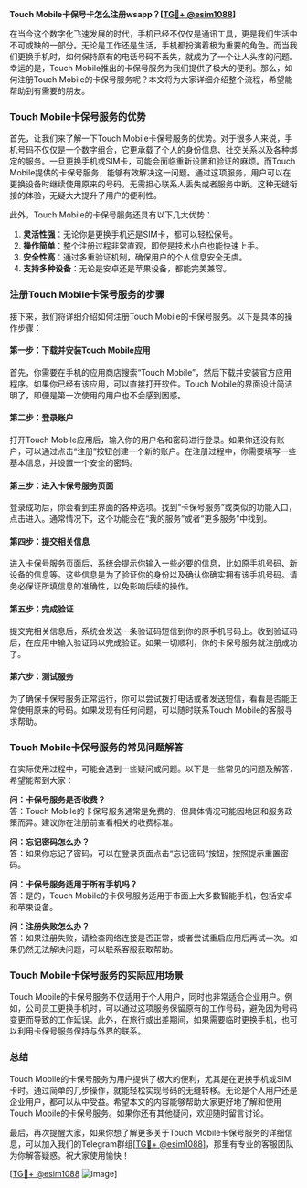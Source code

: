 **Touch Mobile卡保号卡怎么注册wsapp？[[TG💪+ @esim1088](https://t.me/s/esim1088)]**

在当今这个数字化飞速发展的时代，手机已经不仅仅是通讯工具，更是我们生活中不可或缺的一部分。无论是工作还是生活，手机都扮演着极为重要的角色。而当我们更换手机时，如何保持原有的电话号码不丢失，就成为了一个让人头疼的问题。幸运的是，Touch Mobile推出的卡保号服务为我们提供了极大的便利。那么，如何注册Touch Mobile的卡保号服务呢？本文将为大家详细介绍整个流程，希望能帮助到有需要的朋友。

### Touch Mobile卡保号服务的优势

首先，让我们来了解一下Touch Mobile卡保号服务的优势。对于很多人来说，手机号码不仅仅是一个数字组合，它更承载了个人的身份信息、社交关系以及各种绑定的服务。一旦更换手机或SIM卡，可能会面临重新设置和验证的麻烦。而Touch Mobile提供的卡保号服务，能够有效解决这一问题。通过这项服务，用户可以在更换设备时继续使用原来的号码，无需担心联系人丢失或者服务中断。这种无缝衔接的体验，无疑大大提升了用户的便利性。

此外，Touch Mobile的卡保号服务还具有以下几大优势：

1. **灵活性强**：无论你是更换手机还是SIM卡，都可以轻松保号。
2. **操作简单**：整个注册过程非常直观，即使是技术小白也能快速上手。
3. **安全性高**：通过多重验证机制，确保用户的个人信息安全无虞。
4. **支持多种设备**：无论是安卓还是苹果设备，都能完美兼容。

### 注册Touch Mobile卡保号服务的步骤

接下来，我们将详细介绍如何注册Touch Mobile的卡保号服务。以下是具体的操作步骤：

#### 第一步：下载并安装Touch Mobile应用

首先，你需要在手机的应用商店搜索“Touch Mobile”，然后下载并安装官方应用程序。如果你已经有该应用，可以直接打开软件。Touch Mobile的界面设计简洁明了，即便是第一次使用的用户也不会感到困惑。

#### 第二步：登录账户

打开Touch Mobile应用后，输入你的用户名和密码进行登录。如果你还没有账户，可以通过点击“注册”按钮创建一个新的账户。在注册过程中，你需要填写一些基本信息，并设置一个安全的密码。

#### 第三步：进入卡保号服务页面

登录成功后，你会看到主界面的各种选项。找到“卡保号服务”或类似的功能入口，点击进入。通常情况下，这个功能会在“我的服务”或者“更多服务”中找到。

#### 第四步：提交相关信息

进入卡保号服务页面后，系统会提示你输入一些必要的信息，比如原手机号码、新设备的信息等。这些信息是为了验证你的身份以及确认你确实拥有该手机号码。请务必保证所填信息的准确性，以免影响后续的操作。

#### 第五步：完成验证

提交完相关信息后，系统会发送一条验证码短信到你的原手机号码上。收到验证码后，在应用中输入验证码以完成验证。如果一切顺利，你的卡保号服务就注册成功了。

#### 第六步：测试服务

为了确保卡保号服务正常运行，你可以尝试拨打电话或者发送短信，看看是否能正常使用原来的号码。如果发现有任何问题，可以随时联系Touch Mobile的客服寻求帮助。

### Touch Mobile卡保号服务的常见问题解答

在实际使用过程中，可能会遇到一些疑问或问题。以下是一些常见的问题及解答，希望能帮到大家：

**问：卡保号服务是否收费？**  
答：Touch Mobile的卡保号服务通常是免费的，但具体情况可能因地区和服务政策而异。建议你在注册前查看相关的收费标准。

**问：忘记密码怎么办？**  
答：如果你忘记了密码，可以在登录页面点击“忘记密码”按钮，按照提示重置密码。

**问：卡保号服务适用于所有手机吗？**  
答：是的，Touch Mobile的卡保号服务适用于市面上大多数智能手机，包括安卓和苹果设备。

**问：注册失败怎么办？**  
答：如果注册失败，请检查网络连接是否正常，或者尝试重启应用后再试一次。如果仍然无法解决问题，可以联系客服获取帮助。

### Touch Mobile卡保号服务的实际应用场景

Touch Mobile的卡保号服务不仅适用于个人用户，同时也非常适合企业用户。例如，公司员工更换手机时，可以通过这项服务保留原有的工作号码，避免因为号码变更而导致的工作延误。此外，在旅行或出差期间，如果需要临时更换手机，也可以利用卡保号服务保持与外界的联系。

### 总结

Touch Mobile的卡保号服务为用户提供了极大的便利，尤其是在更换手机或SIM卡时。通过简单的几步操作，就能轻松实现号码的无缝转移。无论是个人用户还是企业用户，都可以从中受益。希望本文的内容能够帮助大家更好地了解和使用Touch Mobile的卡保号服务。如果你还有其他疑问，欢迎随时留言讨论。

最后，再次提醒大家，如果你想了解更多关于Touch Mobile卡保号服务的详细信息，可以加入我们的Telegram群组[[TG💪+ @esim1088](https://t.me/s/esim1088)]，那里有专业的客服团队为你解答疑惑。祝大家使用愉快！

[[TG💪+ @esim1088](https://t.me/s/esim1088) ![Image](https://i.postimg.cc/4NQfJmqS/Snipaste-2025-05-13-00-14-12.png)]